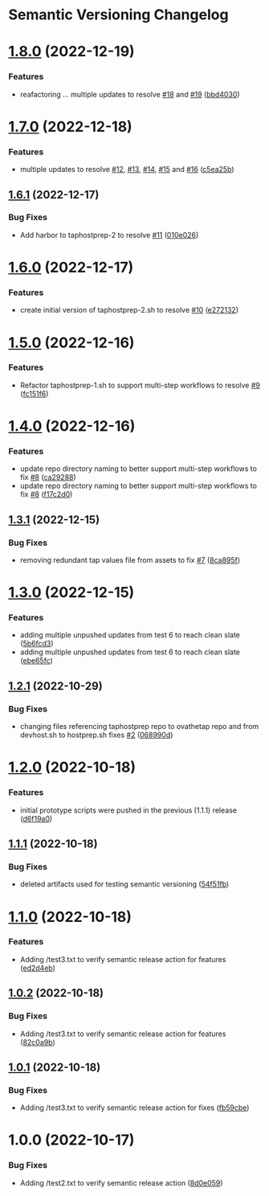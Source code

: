 # Semantic Versioning Changelog

# [1.8.0](https://github.com/afewell/ovathetap/compare/v1.7.0...v1.8.0) (2022-12-19)


### Features

* reafactoring ... multiple updates to resolve [#18](https://github.com/afewell/ovathetap/issues/18) and [#19](https://github.com/afewell/ovathetap/issues/19) ([bbd4030](https://github.com/afewell/ovathetap/commit/bbd403080c5dfb9c798efcfd30594069d5cbea20))

# [1.7.0](https://github.com/afewell/ovathetap/compare/v1.6.1...v1.7.0) (2022-12-18)


### Features

* multiple updates to resolve [#12](https://github.com/afewell/ovathetap/issues/12), [#13](https://github.com/afewell/ovathetap/issues/13), [#14](https://github.com/afewell/ovathetap/issues/14), [#15](https://github.com/afewell/ovathetap/issues/15) and [#16](https://github.com/afewell/ovathetap/issues/16) ([c5ea25b](https://github.com/afewell/ovathetap/commit/c5ea25b338b7030859db5fdee47828c58b1b7fee))

## [1.6.1](https://github.com/afewell/ovathetap/compare/v1.6.0...v1.6.1) (2022-12-17)


### Bug Fixes

* Add harbor to taphostprep-2 to resolve [#11](https://github.com/afewell/ovathetap/issues/11) ([010e026](https://github.com/afewell/ovathetap/commit/010e0260d2e04cf868abd3154657469f781a5c11))

# [1.6.0](https://github.com/afewell/ovathetap/compare/v1.5.0...v1.6.0) (2022-12-17)


### Features

* create initial version of taphostprep-2.sh to resolve [#10](https://github.com/afewell/ovathetap/issues/10) ([e272132](https://github.com/afewell/ovathetap/commit/e272132de7ada85bd9b10f0dec2d0c01ea252553))

# [1.5.0](https://github.com/afewell/ovathetap/compare/v1.4.0...v1.5.0) (2022-12-16)


### Features

* Refactor taphostprep-1.sh to support multi-step workflows to resolve [#9](https://github.com/afewell/ovathetap/issues/9) ([fc151f6](https://github.com/afewell/ovathetap/commit/fc151f6d9cda7f41809b0a0976138b6c449e23b5))

# [1.4.0](https://github.com/afewell/ovathetap/compare/v1.3.1...v1.4.0) (2022-12-16)


### Features

* update repo directory naming to better support multi-step workflows to fix [#8](https://github.com/afewell/ovathetap/issues/8) ([ca29288](https://github.com/afewell/ovathetap/commit/ca29288d4002598dd9bbdf35b2b4be9a6d0ccd33))
* update repo directory naming to better support multi-step workflows to fix [#8](https://github.com/afewell/ovathetap/issues/8) ([f17c2d0](https://github.com/afewell/ovathetap/commit/f17c2d02102710645bf5fc7877ec7c71c14c0d75))

## [1.3.1](https://github.com/afewell/ovathetap/compare/v1.3.0...v1.3.1) (2022-12-15)


### Bug Fixes

* removing redundant tap values file from assets to fix [#7](https://github.com/afewell/ovathetap/issues/7) ([8ca895f](https://github.com/afewell/ovathetap/commit/8ca895f0c4040016c5451a1a79e8268a89fddc60))

# [1.3.0](https://github.com/afewell/ovathetap/compare/v1.2.1...v1.3.0) (2022-12-15)


### Features

* adding multiple unpushed updates from test 6 to reach clean slate ([5b6fcd3](https://github.com/afewell/ovathetap/commit/5b6fcd32dd1047ed289402b6a1253826710a1f3d))
* adding multiple unpushed updates from test 6 to reach clean slate ([ebe65fc](https://github.com/afewell/ovathetap/commit/ebe65fc2fbab27085677f435bc057cc9283d249e))

## [1.2.1](https://github.com/afewell/ovathetap/compare/v1.2.0...v1.2.1) (2022-10-29)


### Bug Fixes

* changing files referencing taphostprep repo to ovathetap repo and from devhost.sh to hostprep.sh fixes [#2](https://github.com/afewell/ovathetap/issues/2) ([068990d](https://github.com/afewell/ovathetap/commit/068990d78c4049928c24361913998738135b87f5))

# [1.2.0](https://github.com/afewell/ovathetap/compare/v1.1.1...v1.2.0) (2022-10-18)


### Features

* initial prototype scripts were pushed in the previous (1.1.1) release ([d6f19a0](https://github.com/afewell/ovathetap/commit/d6f19a098b5b4bb3493ec6976c466148cd6c57aa))

## [1.1.1](https://github.com/afewell/ovathetap/compare/v1.1.0...v1.1.1) (2022-10-18)


### Bug Fixes

* deleted artifacts used for testing semantic versioning ([54f51fb](https://github.com/afewell/ovathetap/commit/54f51fb22624738789ff3ccd305a8af3e54c701f))

# [1.1.0](https://github.com/afewell/ovathetap/compare/v1.0.2...v1.1.0) (2022-10-18)


### Features

* Adding /test3.txt to verify semantic release action for features ([ed2d4eb](https://github.com/afewell/ovathetap/commit/ed2d4eb722a6232e12d2d8a431aeace8a0928de2))

## [1.0.2](https://github.com/afewell/ovathetap/compare/v1.0.1...v1.0.2) (2022-10-18)


### Bug Fixes

* Adding /test3.txt to verify semantic release action for features ([82c0a9b](https://github.com/afewell/ovathetap/commit/82c0a9b5e2cf8ceee3962cd9f5e84327e909f35d))

## [1.0.1](https://github.com/afewell/ovathetap/compare/v1.0.0...v1.0.1) (2022-10-18)


### Bug Fixes

* Adding /test3.txt to verify semantic release action for fixes ([fb59cbe](https://github.com/afewell/ovathetap/commit/fb59cbe7ee404b26c3c3bd965576bc6c0a0c4661))

# 1.0.0 (2022-10-17)


### Bug Fixes

* Adding /test2.txt to verify semantic release action ([8d0e059](https://github.com/afewell/ovathetap/commit/8d0e0597a3e6ffe9b9b54f41c1e2218c40ce62c5))
